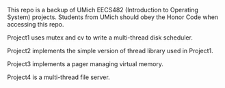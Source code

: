This repo is a backup of UMich EECS482 (Introduction to Operating System) projects. Students from UMich should obey the Honor Code when accessing this repo. 

Project1 uses mutex and cv to write a multi-thread disk scheduler.

Project2 implements the simple version of thread library used in Project1. 

Project3 implements a pager managing virtual memory. 

Project4 is a multi-thread file server. 
